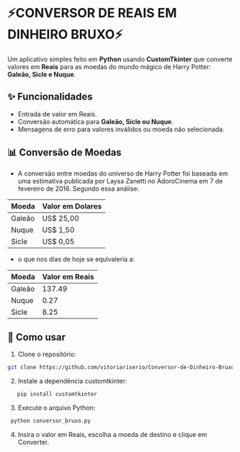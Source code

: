 # ⚡CONVERSOR DE REAIS EM DINHEIRO BRUXO⚡

Um aplicativo simples feito em **Python** usando **CustomTkinter** que converte valores em **Reais** para as moedas do mundo mágico de Harry Potter: **Galeão, Sicle e Nuque**. 

## ✨ Funcionalidades 
- Entrada de valor em Reais.
- Conversão automática para **Galeão, Sicle ou Nuque**.
- Mensagens de erro para valores inválidos ou moeda não selecionada.

## 📊 Conversão de Moedas

- A conversão entre moedas do universo de Harry Potter foi baseada em uma estimativa publicada por Laysa Zanetti no AdoroCinema em 7 de fevereiro de 2016. Segundo essa análise:

| Moeda   | Valor em Dolares |
|---------|------------------|
| Galeão  | US$ 25,00        |
| Nuque   | US$ 1,50         |
| Sicle   | US$ 0,05         |

- o que nos dias de hoje se equivaleria a:

| Moeda   | Valor em Reais |
|---------|----------------|
| Galeão  | 137.49         |
| Nuque   | 0.27           |
| Sicle   | 8.25           |

## 🚀 Como usar

1. Clone o repositório:
```bash
git clone https://github.com/vitoriariserio/Conversor-de-Dinheiro-Bruxo-para-Reais
```
2. Instale a dependência customtkinter:
```bash
   pip install customtkinter
```
3. Execute o arquivo Python:
```bash
 python conversor_bruxo.py
```
4. Insira o valor em Reais, escolha a moeda de destino e clique em Converter.
